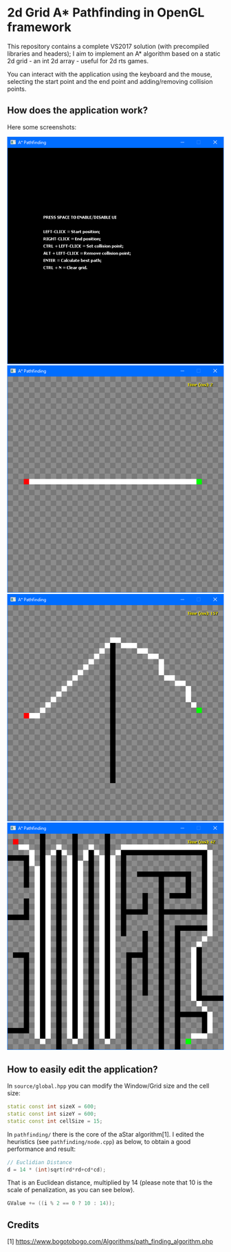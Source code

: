 # 2d Grid A* Pathfinding in OpenGL framework

This repository contains a complete VS2017 solution (with precompiled libraries and headers); I aim to implement an A* algorithm based on a static 2d grid - an int 2d array - useful for 2d rts games.

You can interact with the application using the keyboard and the mouse, selecting the start point and the end point and adding/removing collision points. 

## How does the application work?

Here some screenshots:

![i1](/imgs/image0.png)
![i2](/imgs/image1.png)
![i3](/imgs/image2.png)
![i4](/imgs/image3.png)

## How to easily edit the application?

In `source/global.hpp` you can modify the Window/Grid size and the cell size:

```cpp
static const int sizeX = 600;
static const int sizeY = 600;
static const int cellSize = 15;
```

In `pathfinding/` there is the core of the aStar algorithm[1]. I edited the heuristics (see `pathfinding/node.cpp`) as below, to obtain a good performance and result:
```cpp
// Euclidian Distance
d = 14 * (int)sqrt(rd*rd+cd*cd);
```
That is an Euclidean distance, multiplied by 14 (please note that 10 is the scale of penalization, as you can see below).
```cpp
GValue += ((i % 2 == 0 ? 10 : 14));
```
## Credits 

[1] https://www.bogotobogo.com/Algorithms/path_finding_algorithm.php
